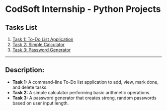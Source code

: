 # CodSoft Internship - Python Projects

## Tasks List

1. [Task 1: To-Do List Application](todo.py)  
2. [Task 2: Simple Calculator](calculator.py)  
3. [Task 3: Password Generator](password_generator.py)

---

## Description:

- **Task 1:** A command-line To-Do list application to add, view, mark done, and delete tasks.  
- **Task 2:** A simple calculator performing basic arithmetic operations.  
- **Task 3:** A password generator that creates strong, random passwords based on user input length.
